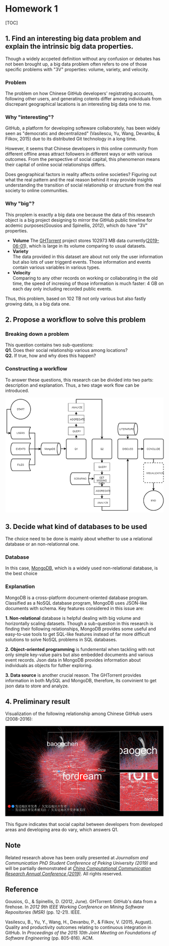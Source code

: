 # Homework 1

[TOC]

## 1. Find an interesting big data problem and explain the intrinsic big data properties.

Though a widely accpeted definition without any confusion or debates has not been brought up, a big data problem often refers to one of those specific problems with "3V" properties: volume, variety, and velocity.

### Problem

The problem on how Chinese GitHub developers' registrating accounts, following other users, and generating cotents differ among individuals from discrepant geographical lacations is an interesting big data one to me.

### Why "interesting"?

GitHub, a platform for developing softeware collaborately, has been widely seen as "democratic and decentralized" (Vasilescu, Yu, Wang, Devanbu, & Filkov, 2015) due to its distributed Git technology in a long time.

However, it seems that Chinese developers in this online community from different offline areas attract followers in different ways or with various outcomes. From the perspective of social capital, this phenomenon means their capital of online social relationships differs.

Does geographical factors in reality affects online societies? Figuring out what the real pattern and the real reason behind it may provide insights understanding the transition of social relationship or structure from the real society to online communities.

### Why "big"?

This proplem is exactly a big data one because the data of this research object is a big project designing to mirror the GitHub public timeline for acdemic purposes(Gousios and Spinellis, 2012), which do have "3V" properties.

- **Volume**
  The [GHTorrent](http://ghtorrent.org/) project stores 102973 MB data currently([2019-06-01](http://ghtorrent.org/downloads.html)), which is large in its volume comparing to usual datasets.
- **Variety**  
  The data provided in this dataset are about not only the user information but also lots of user triggerd events. Those information and events contain various variables in various types.
- **Velocity**  
  Comparing to any other records on working or collaborating in the old time, the speed of incresing of those information is much faster: 4 GB on each day only including recorded public events.

Thus, this problem, based on 102 TB not only various but also fastly growing data, is a big data one.

## 2. Propose a workflow to solve this problem

### Breaking down a problem

This question contains two sub-questions:  
**Q1.** Does their social relationship various among locations?  
**Q2.** If true, how and why does this happen?

### Constructing a workflow

To answer these questions, this research can be divided into two parts: description and explanation. Thus, a two stage work flow can be introduced.

![Workflow](./res/Homework_1_workflow.png)

## 3. Decide what kind of databases to be used

The choice need to be done is mainly about whether to use a relational database or an non-relationnal one.

### Database

In this case, [MongoDB](https://www.mongodb.com/), which is a widely used non-relational database, is the best choice

### Explanation

MongoDB is a cross-platform document-oriented database program. Classified as a NoSQL database program, MongoDB uses JSON-like documents with schema. Key features considered in this issue are:

**1. Non-relational** database is helpful dealing with big volume and horizontally scaling datasets. Though a sub-question in this research is finding their following relationships, MongoDB provides some useful and easy-to-use tools to get SQL-like features instead of far more difficult solutions to solve NoSQL problems in SQL databases.

**2. Object-oriented programming** is fundemental when tackling with not only simple key-value pairs but also embedded documents and various event records. Json data in MongoDB provides information about individuals as objects for futher exploring.

**3. Data source** is another crucial reason. The GHTorrent provides information in both MySQL and MongoDB, therefore, its convinient to get json data to store and analyze.

## 4. Preliminary result

Visualization of the following relationship among Chinese GitHub users (2008-2016):

![Chinese developers on GitHub](./res/Homework_1_pre_result.png)

This figure indicates that social capital between developers from developed areas and developing area do vary, which answers Q1.

## Note

Related research above has been orally presented at _Journalism and Communication PhD Student Conference of Peking University (2019)_ and will be partially demonstrated at [_China Computational Communication Research Annual Conference (2019)_](https://ccr-china.github.io/post/2019-09-22-conference/). All rights reserved.

## Reference

Gousios, G., & Spinellis, D. (2012, June). GHTorrent: GitHub's data from a firehose. In _2012 9th IEEE Working Conference on Mining Software Repositories (MSR)_ (pp. 12-21). IEEE.

Vasilescu, B., Yu, Y., Wang, H., Devanbu, P., & Filkov, V. (2015, August). Quality and productivity outcomes relating to continuous integration in GitHub. In _Proceedings of the 2015 10th Joint Meeting on Foundations of Software Engineering_ (pp. 805-816). ACM.
